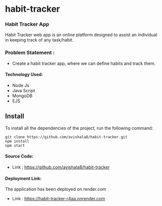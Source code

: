 # habit-tracker
### Habit Tracker App
Habit Tracker web app is an online platform designed to assist an individual in keeping track of any task/habit.

### Problem Statement : 
 - Create a habit tracker app, where we can define habits and track them. 
 
#### Technology Used:
 - Node Js
 - Java Script
 - MongoDB
 - EJS
 

 ## Install

To install all the dependencies of the project, run the following command:

    git clone https://github.com/avishala8/habit-tracker.git
    npm install
    npm start


#### Source Code:
 - Link : https://github.com/avishala8/habit-tracker


#### Deployment Link:
The application has been deployed on render.com
 - Link : https://habit-tracker-r4aa.onrender.com

